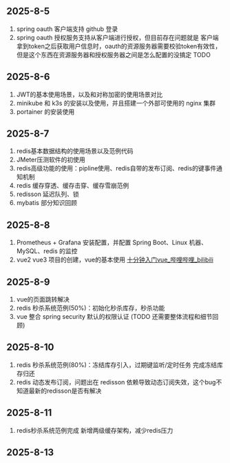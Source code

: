 ## 2025-8-5

1. spring oauth 客户端支持 github 登录
2. spring oauth 授权服务支持从客户端进行授权，但目前存在问题就是 客户端拿到token之后获取用户信息时，oauth的资源服务器需要校验token有效性，但是这个东西在资源服务器和授权服务器之间是怎么配置的没搞定  TODO

## 2025-8-6

1. JWT的基本使用场景，以及和对称加密的使用场景对比
2. minikube 和 k3s 的安装以及使用，并且搭建一个外部可使用的 nginx 集群
3. portainer 的安装使用

## 2025-8-7

1. redis基本数据结构的使用场景以及范例代码
2. JMeter压测软件的初使用
3. redis高级功能的使用：pipline使用、redis自带的发布订阅、redis的键事件通知机制
4. redis 缓存穿透、缓存击穿、缓存雪崩范例
5. redisson 延迟队列、锁
6. mybatis 部分知识回顾

## 2025-8-8

1. Prometheus + Grafana 安装配置，并配置 Spring Boot、Linux 机器、MySQL、redis 的监控
1. vue2 vue3 项目的创建，vue的基本使用 [十分钟入门vue_哔哩哔哩_bilibili](https://www.bilibili.com/video/BV1gU411Z7pp/?spm_id_from=333.337.search-card.all.click&vd_source=8d7ce9dd45b35258ee11a3c3ce982ea9)

## 2025-8-9

1. vue的页面跳转解决
2. redis 秒杀系统范例(50%)：初始化秒杀库存，秒杀功能
3. vue 整合 spring security 默认的权限认证 (TODO 还需要整体流程和细节回顾)

## 2025-8-10

1. redis 秒杀系统范例(80%)：冻结库存引入，过期键监听/定时任务 完成冻结库存归还
2. redis 动态发布订阅，问题出在 redisson 依赖导致动态订阅失效，这个bug不知道最新的redisson是否有解决

## 2025-8-11

1. redis秒杀系统范例完成 新增两级缓存架构，减少redis压力

## 2025-8-13

